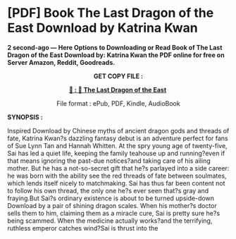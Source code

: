 # [PDF] Book The Last Dragon of the East Download by Katrina Kwan

<p><strong>2 second-ago &mdash; Here Options to Downloading or Read Book of The Last Dragon of the East Download by: Katrina Kwan the PDF online for free on Server Amazon, Reddit, Goodreads.</strong></p>
<p style="text-align: center;"><strong>GET COPY FILE :</strong></p>
<p style="text-align: center;"><strong><a href="https://us.ebookarea.xyz/?book=207298738-the-last-dragon-of-the-east" target="_blank" rel="noopener">📢 : 🔗 The Last Dragon of the East</a>&nbsp;</strong></p>
<p style="text-align: center;">File format : ePub, PDF, Kindle, AudioBook</p>
<p><strong>SYNOPSIS :</strong></p>
<p>Inspired Download by Chinese myths of ancient dragon gods and threads of fate, Katrina Kwan?s dazzling fantasy debut is an adventure perfect for fans of Sue Lynn Tan and Hannah Whitten. At the spry young age of twenty-five, Sai has led a quiet life, keeping the family teahouse up and running?even if that means ignoring the past-due notices?and taking care of his ailing mother. But he has a not-so-secret gift that he?s parlayed into a side career: he was born with the ability see the red threads of fate between soulmates, which lends itself nicely to matchmaking. Sai has thus far been content not to follow his own thread, the only one he?s ever seen that?s gray and fraying.But Sai?s ordinary existence is about to be turned upside-down Download by a pair of shining dragon scales. When his mother?s doctor sells them to him, claiming them as a miracle cure, Sai is pretty sure he?s being scammed. When the medicine actually works?and the terrifying, ruthless emperor catches wind?Sai is thrust into the</p>
